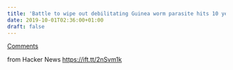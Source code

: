 ```yaml
---
title: 'Battle to wipe out debilitating Guinea worm parasite hits 10 year delay'
date: 2019-10-01T02:36:00+01:00
draft: false
---
```


[Comments](https://news.ycombinator.com/item?id=21121064)  
  
from Hacker News https://ift.tt/2nSvm1k